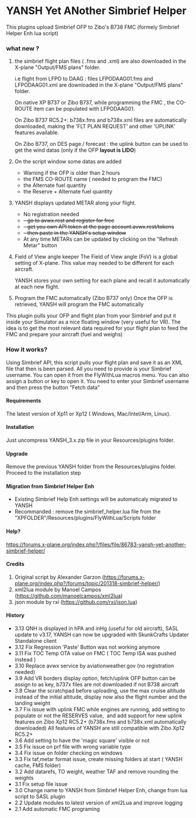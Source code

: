 # YANSH Yet ANother Simbrief Helper
This plugins upload Simbrief OFP to Zibo's B738 FMC (formely Simbrief Helper Enh lua script)

### what new ?
1. the simbrief flight plan files ( .fms and .xml) are also
    downloaded in the X-plane "Output/FMS plans" folder.

    i.e flight from LFPO to DAAG : files LFPODAAG01.fms and
    LFPODAAG01.xml are downloaded in the X-plane "Output/FMS plans"
    folder.

    On native XP B737 or Zibo B737, while programming the FMC , the
    CO-ROUTE item can be populated with LFPODAAG01.

    On Zibo B737 RC5.2+:  b738x.fms and b738x.xml files are automatically downloaded, making the 'FLT PLAN REQUEST' and other 'UPLINK' features available.

    On Zibo B737, on DES page / forecast : the uplink button can be used
    to get the wind datas (only if the OFP **layout is LIDO**)
    
2. On the script window some datas are added
    - Warning if the OFP is older than 2 hours
    - the FMS CO-ROUTE name ( needed to program the FMC)
    - the Alternate fuel quantity
    - the Reserve + Alternate fuel quantity
    
3. YANSH displays updated METAR along your flight.
    - No registration needed
    - ~~- go to avwx.rest and register for free~~
    - ~~- get you own API token at the page account.avwx.rest/tokens~~
    - ~~- then paste in the YANSH's setup window~~
    - At any time METARs can be updated by clicking on the "Refresh Metar" button

4. Field of View angle keeper
    The Field of View angle (FoV) is a global setting of X-plane. This
    value may needed to be different for each aircraft.
    
    YANSH stores your own setting for each plane and
    recall it automatically at each new flight.

5. Program the FMC automatically (Zibo B737 only)
Once the OFP is retrieved, YANSH will program the FMC automatically

This plugin pulls your OFP and flight plan from your Simbrief and put it inside your Simulator as a nice floating window (very useful for VR).
The idea is to get the most relevant data required for your flight plan to feed the FMC and prepare your aircraft (fuel and weighs)

### How it works?
Using Simbrief API, this script pulls your flight plan and save it as an XML file that then is been parsed. All you need to provide is your Simbrief username.
You can open it from the FlyWithLua macros menu. You can also assign a button or key to open it.
You need to enter your Simbrief username and then press the button "Fetch data"

#### Requirements
The latest version of Xp11 or Xp12 ( Windows, Mac/Intel/Arm, Linux).

#### Installation
Just uncompress YANSH_3.x.zip file in your Resources/plugins folder.

#### Upgrade
Remove the previous YANSH folder from the Resources/plugins folder.
Proceed to the installation step

#### Migration from Simbrief Helper Enh
- Existing Simbrief Help Enh settings will be automaticaly migrated to YANSH
- Recommanded : remove the simbrief_helper.lua file from the "XPFOLDER"/Resources/plugins/FlyWithLua/Scripts folder

#### Help?
https://forums.x-plane.org/index.php?/files/file/86783-yansh-yet-another-simbrief-helper/


#### Credits
1. Original script by Alexander Garzon (https://forums.x-plane.org/index.php?/forums/topic/201318-simbrief-helper/)
2. xml2lua module by Manoel Campos (https://github.com/manoelcampos/xml2lua)
3. json module by rxi (https://github.com/rxi/json.lua)

#### History
- 3.13 QNH is displayed in hPA and inHg (useful for old aircraft), SASL update to v3.17, YANSH can now be upgraded with SkunkCrafts Updater Standalone client 
- 3.12 Fix Regression 'Paste' Button was not working anymore
- 3.11 Fix TOC Temp OTA value on FMC ( TOC Temp ISA was pushed instead )
- 3.10 Replace avwx service by aviationweather.gov (no registration needed)
- 3.9 Add VR borders display option,  fetch/uplink OFP button can be assign to as key, b737x files are not downloaded if not B738 aircraft
- 3.8 Clear the scratchpad before uploading, use the max cruise altitude instead of the initial altitude, display now also the flight number and the landing weight
- 3.7 Fix issue with uplink FMC while engines are running, add setting to populate or not the RESERVES value,  and add support for new uplink features on Zibo Xp12 RC5.2+ (b738x.fms and b738x.xml automatically downloaded) All features of YANSH are still compatible with Zibo Xp12 RC5.2+
- 3.6 Add setting to have the 'magic square' visible or not
- 3.5 Fix issue on prf file with wrong variable type
- 3.4 Fix issue on folder checking on windows
- 3.3 Fix taf,metar format issue, create missing folders at start ( YANSH cache, FMS folder)
- 3.2 Add datarefs, TO weight, weather TAF and remove rounding the weights
- 3.1 Fix setup file issue
- 3.0 Change name to YANSH from Simbrief Helper Enh, change from lua script to SASL plugin
- 2.2 Update modules to latest version of xml2Lua and improve logging
- 2.1 Add automatic FMC programing